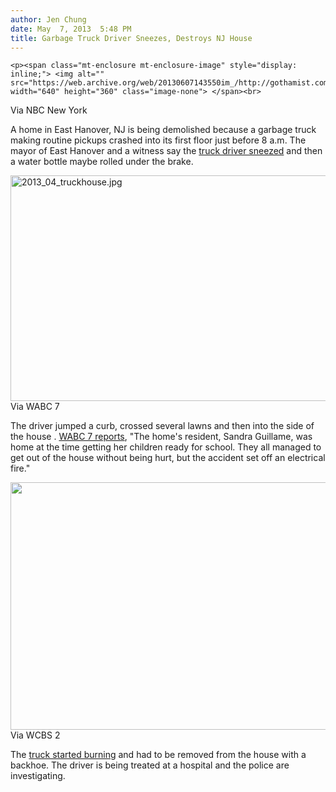 ```yaml
---
author: Jen Chung
date: May  7, 2013  5:48 PM
title: Garbage Truck Driver Sneezes, Destroys NJ House
---
```



	
	
	
	<p><span class="mt-enclosure mt-enclosure-image" style="display: inline;"> <img alt="" src="https://web.archive.org/web/20130607143550im_/http://gothamist.com/upload/2013/05/2013_04_truckhouse2.jpg" width="640" height="360" class="image-none"> </span><br>
<span class="photo_caption">Via NBC New York</span></p>

<p>A home in East Hanover, NJ is being demolished because a garbage truck making routine pickups crashed into its first floor just before 8 a.m. The mayor of East Hanover and a witness say the <a href="https://web.archive.org/web/20130607143550/http://www.nbcnewyork.com/news/local/East-Hanover-New-Jersey-Garbage-Truck-House-Fire-206428531.html">truck driver sneezed</a> and then a water bottle maybe rolled under the brake. </p>

<p><span class="mt-enclosure mt-enclosure-image" style="display: inline;"> <img alt="2013_04_truckhouse.jpg" src="https://web.archive.org/web/20130607143550im_/http://gothamist.com/attachments/jen/2013_04_truckhouse.jpg" width="640" height="361" class="image-none"> </span><br>
<span class="photo_caption">Via WABC 7</span></p>

<p>The driver jumped a curb, crossed several lawns and then into the side of the house . <a href="https://web.archive.org/web/20130607143550/http://abclocal.go.com/wabc/story?section=news/local/new_jersey&amp;id=9093186">WABC 7 reports</a>, &quot;The home&apos;s resident, Sandra Guillame, was home at the time getting her children ready for school. They all managed to get out of the house without being hurt, but the accident set off an electrical fire.&quot;</p>

<p><span class="mt-enclosure mt-enclosure-image" style="display: inline;"> <img alt="" src="https://web.archive.org/web/20130607143550im_/http://gothamist.com/upload/2013/05/2013_04_truckbunring.jpg" width="640" height="396" class="image-none"> </span><br>
<span class="photo_caption">Via WCBS 2</span></p>

<p>The <a href="&#x201C;The fire just kept escalating,&#x201D; one witness told CBS 2&#x2019;s Don Champion. &#x201C;It was a little nerve-wracking, but knowing that the people were out of the home, it wasn&#x2019;t that bad.&#x201D;">truck started burning</a> and had to be removed from the house with a backhoe. The driver is being treated at a hospital and the police are investigating. </p>
	
	
	
	
	
